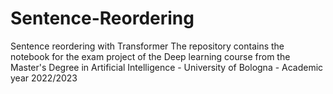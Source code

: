 # Sentence-Reordering
Sentence reordering with Transformer
The repository contains the notebook for the exam project of the Deep learning course from the Master's Degree in Artificial Intelligence - University of Bologna - Academic year 2022/2023
